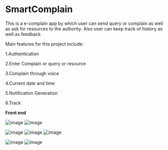 # SmartComplain
This is a e-complain app by which user can send query or complain as well as ask for resources to the authority. Also user can keep track of history as well as feedback

Main features for this project include:

1.Authentication

2.Enter Complain or query or resource

3.Complain through voice

4.Current date and time

5.Notification Generation

6.Track

**Front end**

![image](https://github.com/fatimaAfzaal/SmartComplain/assets/99525339/94de03ab-3d68-4dec-b5cd-dcaea7d5ab75)
![image](https://github.com/fatimaAfzaal/SmartComplain/assets/99525339/e35136db-ba08-49bc-af4a-59dfbe8b8dd6)

![image](https://github.com/fatimaAfzaal/SmartComplain/assets/99525339/aeda9026-2872-47cb-8140-48592c058857)
![image](https://github.com/fatimaAfzaal/SmartComplain/assets/99525339/0fc393ed-685f-43d3-8a70-5bd11c8cc1b0)
![image](https://github.com/fatimaAfzaal/SmartComplain/assets/99525339/97daa55f-e5ef-4720-824d-70bd917f8282)

![image](https://github.com/fatimaAfzaal/SmartComplain/assets/99525339/f591f3ef-6027-4e51-a190-ec50398c9ed1)
![image](https://github.com/fatimaAfzaal/SmartComplain/assets/99525339/fbac5737-f0bb-4fe4-bf90-f160cd53d7c3)




